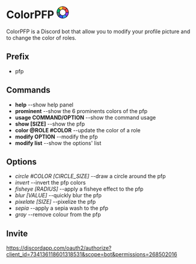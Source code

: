 # ColorPFP <img src="icon.png" alt="ColorPFP logo" width="32">
ColorPFP is a Discord bot that allow you to modify your profile picture and to change the color of roles.
## Prefix
- pfp
## Commands
 - **help** --show help panel
 - **prominent** --show the 6 prominents colors of the pfp
 - **usage COMMAND/OPTION** --show the command usage
 - **show [SIZE]** --show the pfp
 - **color @ROLE #COLOR** --update the color of a role
 - **modify OPTION** --modify the pfp
 - **modify list** --show the options' list
## Options
 - *circle #COLOR [CIRCLE_SIZE]* --draw a circle around the pfp
 - *invert* --invert the pfp colors
 - *fisheye [RADIUS]* --apply a fisheye effect to the pfp
 - *blur [VALUE]* --quickly blur the pfp
 - *pixelate [SIZE]* --pixelize the pfp
 - *sepia* --apply a sepia wash to the pfp
 - *gray* --remove colour from the pfp
## Invite
https://discordapp.com/oauth2/authorize?client_id=734136118601318531&scope=bot&permissions=268502016
